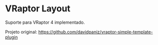 VRaptor Layout
=========
Suporte para VRaptor 4 implementado.

Projeto original:
https://github.com/davidpaniz/vraptor-simple-template-plugin
